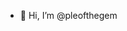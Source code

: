- 👋 Hi, I’m @pleofthegem

<!---
pleofthegem/pleofthegem is a ✨ special ✨ repository because its `README.md` (this file) appears on your GitHub profile.
You can click the Preview link to take a look at your changes.
--->
